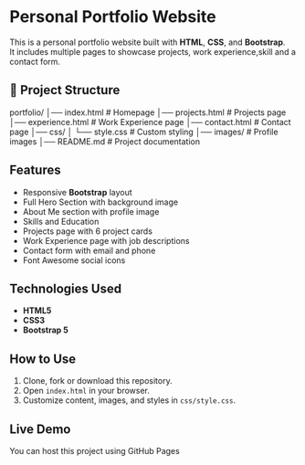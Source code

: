 # Personal Portfolio Website

This is a personal portfolio website built with **HTML**, **CSS**, and  **Bootstrap**.  
It includes multiple pages to showcase projects, work experience,skill and a contact form.

## 📂 Project Structure
portfolio/
│── index.html # Homepage
│── projects.html # Projects page
│── experience.html # Work Experience page
│── contact.html # Contact page
│── css/
│ └── style.css # Custom styling
│── images/ # Profile images 
│── README.md # Project documentation


## Features
- Responsive **Bootstrap** layout
- Full Hero Section with background image
- About Me section with profile image
- Skills and Education
- Projects page with 6 project cards
- Work Experience page with job descriptions
- Contact form with email and phone
- Font Awesome social icons

##  Technologies Used
- **HTML5**
- **CSS3**
- **Bootstrap 5**
## How to Use
1. Clone, fork or  download this repository.
2. Open `index.html` in your browser.
3. Customize content, images, and styles in `css/style.css`.

##  Live Demo
You can host this project using GitHub Pages
